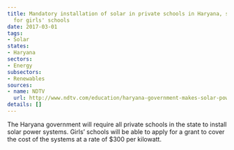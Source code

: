 ```yaml
---
title: Mandatory installation of solar in private schools in Haryana, special incentives
  for girls' schools
date: 2017-03-01
tags:
- Solar
states:
- Haryana
sectors:
- Energy
subsectors:
- Renewables
sources:
- name: NDTV
  url: http://www.ndtv.com/education/haryana-government-makes-solar-power-systems-mandatory-for-private-schools-1662842
details: []
---
```


The Haryana government will require all private schools in the state to install solar power systems. Girls’ schools will be able to apply for a grant to cover the cost of the systems at a rate of $300 per kilowatt.
